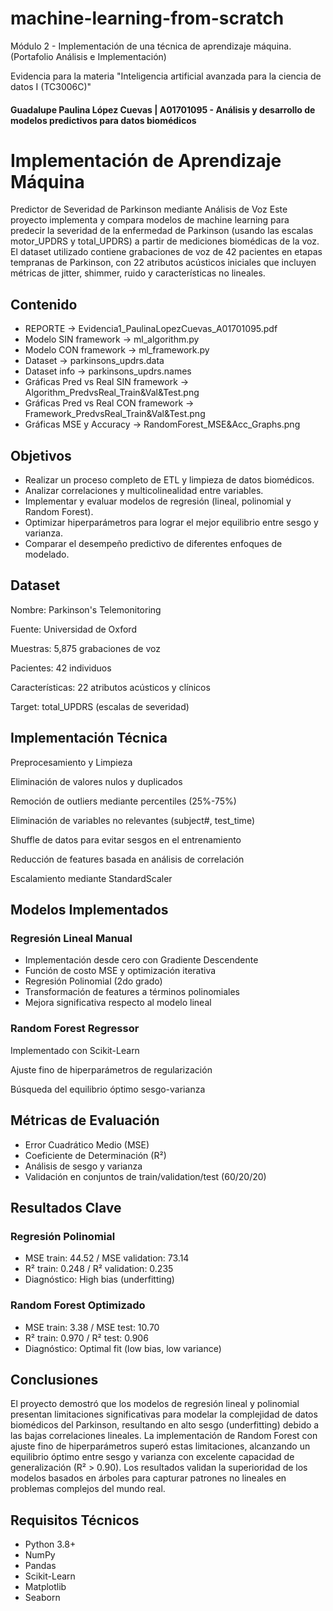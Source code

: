 # machine-learning-from-scratch
Módulo 2 - Implementación de una técnica de aprendizaje máquina. (Portafolio Análisis e Implementación)

Evidencia para la materia "Inteligencia artificial avanzada para la ciencia de datos I (TC3006C)"
#### Guadalupe Paulina López Cuevas | A01701095 - Análisis y desarrollo de modelos predictivos para datos biomédicos

# Implementación de Aprendizaje Máquina 
Predictor de Severidad de Parkinson mediante Análisis de Voz
Este proyecto implementa y compara modelos de machine learning para predecir la severidad de la enfermedad de Parkinson (usando las escalas motor_UPDRS y total_UPDRS) a partir de mediciones biomédicas de la voz. El dataset utilizado contiene grabaciones de voz de 42 pacientes en etapas tempranas de Parkinson, con 22 atributos acústicos iniciales que incluyen métricas de jitter, shimmer, ruido y características no lineales.

## Contenido
- REPORTE -> Evidencia1_PaulinaLopezCuevas_A01701095.pdf
- Modelo SIN framework -> ml_algorithm.py
- Modelo CON framework -> ml_framework.py
- Dataset -> parkinsons_updrs.data
- Dataset info -> parkinsons_updrs.names
- Gráficas Pred vs Real SIN framework -> Algorithm_PredvsReal_Train&Val&Test.png
- Gráficas Pred vs Real CON framework -> Framework_PredvsReal_Train&Val&Test.png
- Gráficas MSE y Accuracy -> RandomForest_MSE&Acc_Graphs.png

## Objetivos
- Realizar un proceso completo de ETL y limpieza de datos biomédicos.
- Analizar correlaciones y multicolinealidad entre variables.
- Implementar y evaluar modelos de regresión (lineal, polinomial y Random Forest).
- Optimizar hiperparámetros para lograr el mejor equilibrio entre sesgo y varianza.
- Comparar el desempeño predictivo de diferentes enfoques de modelado.

## Dataset
Nombre: Parkinson's Telemonitoring

Fuente: Universidad de Oxford

Muestras: 5,875 grabaciones de voz

Pacientes: 42 individuos

Características: 22 atributos acústicos y clínicos

Target: total_UPDRS (escalas de severidad)

## Implementación Técnica
Preprocesamiento y Limpieza

Eliminación de valores nulos y duplicados

Remoción de outliers mediante percentiles (25%-75%)

Eliminación de variables no relevantes (subject#, test_time)

Shuffle de datos para evitar sesgos en el entrenamiento

Reducción de features basada en análisis de correlación

Escalamiento mediante StandardScaler

## Modelos Implementados
### Regresión Lineal Manual
- Implementación desde cero con Gradiente Descendente
- Función de costo MSE y optimización iterativa
- Regresión Polinomial (2do grado)
- Transformación de features a términos polinomiales
- Mejora significativa respecto al modelo lineal

### Random Forest Regressor
Implementado con Scikit-Learn

Ajuste fino de hiperparámetros de regularización

Búsqueda del equilibrio óptimo sesgo-varianza

## Métricas de Evaluación
- Error Cuadrático Medio (MSE)
- Coeficiente de Determinación (R²)
- Análisis de sesgo y varianza
- Validación en conjuntos de train/validation/test (60/20/20)

## Resultados Clave
### Regresión Polinomial
- MSE train: 44.52 / MSE validation: 73.14
- R² train: 0.248 / R² validation: 0.235
- Diagnóstico: High bias (underfitting)

### Random Forest Optimizado
- MSE train: 3.38 / MSE test: 10.70
- R² train: 0.970 / R² test: 0.906
- Diagnóstico: Optimal fit (low bias, low variance)

## Conclusiones
El proyecto demostró que los modelos de regresión lineal y polinomial presentan limitaciones significativas para modelar la complejidad de datos biomédicos del Parkinson, resultando en alto sesgo (underfitting) debido a las bajas correlaciones lineales. La implementación de Random Forest con ajuste fino de hiperparámetros superó estas limitaciones, alcanzando un equilibrio óptimo entre sesgo y varianza con excelente capacidad de generalización (R² > 0.90). Los resultados validan la superioridad de los modelos basados en árboles para capturar patrones no lineales en problemas complejos del mundo real.

## Requisitos Técnicos
- Python 3.8+
- NumPy
- Pandas
- Scikit-Learn
- Matplotlib
- Seaborn
